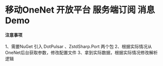 # 移动OneNet 开放平台 服务端订阅 消息Demo


#### 注意事项
1、需要NuGet 引入 DotPulsar 、ZstdSharp.Port 两个包
2、根据实际情况从OneNet后台获取参数，修改配置文件
3、拿到实际数据，根据实际情况修改解析逻辑